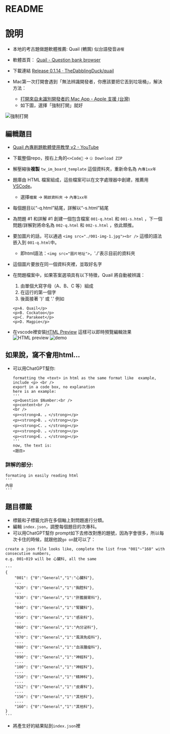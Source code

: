 # README

# 說明

- 本地的考古題做題軟體推薦: Quail (鵪鶉) 似台語發音`過喔`
- 軟體首頁： [Quail - Question bank browser](https://thedabblingduck.github.io/quail/)

- 下載連結 [Release 0.1.14 · TheDabblingDuck/quail](https://github.com/TheDabblingDuck/quail/releases/tag/v0.1.14)

- Mac第一次打開會遇到「無法辨識開發者，你應該要把它丟到垃圾桶」，解決方法：
	- [打開來自未識別開發者的 Mac App - Apple 支援 (台灣)](https://support.apple.com/zh-tw/guide/mac-help/mh40616/mac)
	- 如下圖，選擇「強制打開」就好


![強制打開](https://i.imgur.com/BnTzIKu.png)


## 編輯題目

- [Quail 內專刷題軟體使用教學 v2 - YouTube](https://www.youtube.com/watch?v=DsW5tOg3_d4&ab_channel=%E6%9E%97%E5%8D%94%E9%9C%86)
- 下載整個repo，按右上角的`<>Code🔽` -> `🤐 Download ZIP`
- 解壓縮後**複製** `tw_im_board_template` 這個資料夾，重新命名為 `內專1xx年`
- 題庫由 HTML 檔案組成，這些檔案可以在文字處理器中創建，推薦用[VSCode](https://code.visualstudio.com/download)。
	- 選擇`檔案` -> `開啟資料夾` -> `內專1xx年`
- 每個題目以“-q.html”結尾，詳解以“-s.html”結尾
- 為問題 #1 和詳解 #1 創建一個包含檔案 `001-q.html` 和 `001-s.html` ，下一個問題/詳解對將命名為 `002-q.html` 和 `002-s.html` ，依此類推。
- 要加圖片的話，可以通過 `<img src="./001-img-1.jpg"><br />` 這樣的語法嵌入到 `001-q.html`中。
	- 即html語法：`<img src="圖片地址">`，'./'表示目前的資料夾
- 這個圖片要放在同一個資料夾裡，並取好名字
- 在問題檔案中，如果答案選項具有以下特徵，Quail 將自動被辨識：
	1. 由單個大寫字母（A、B、C 等）組成
	2. 在這行的第一個字
	3. 後面接著 ')' 或 '.' 例如
	```
	<p>A. Quail</p>
	<p>B. Cockatoo</p>
	<p>C. Parakeet</p>
	<p>D. Magpie</p>
	```

- 在vscode裡安裝[HTML Preview](https://marketplace.visualstudio.com/items?itemName=george-alisson.html-preview-vscode) 這樣可以即時預覽編輯效果
![HTML preview](https://i.imgur.com/K44uGYK.png)
![demo](https://i.imgur.com/fARqflr.png)

## 如果說，窩不會用html...

- 可以用ChatGPT幫你:
	```
	formatting the <text> in html as the same format like  example, include <p> <br />
	export in a code box, no explanation
	here is an example:
	'''
	<p>Question $Number:<br />
	<p>content<br />
	<br />
	<p><strong>A. 。</strong></p>
	<p><strong>B. 。</strong></p>
	<p><strong>C. 。</strong></p>
	<p><strong>D. 。</strong></p>
	<p><strong>E. 。</strong></p>
	'''
	now, the text is:
	<題目>

	```
### 詳解的部分: 
```
formating in easily reading html 
'''
內容
'''
```

## 題目標籤

- 標籤和子標籤允許在多個軸上對問題進行分類。
- 編輯 `index.json`，調整每個題目的次專科。
- 可以用ChatGPT幫你 prompt如下去修改對應的題號，因為字會很多，所以每次卡住的時候，就跟他說`go on`就可以了：

```
create a json file looks like, complete the list from "001"~"160" with consecutive numbers, 
e.g. 001~019 will be 心臟科, all the same 

'''
{
    "001": {"0":"General","1":"心臟科"}, 
    ...
    "020": {"0":"General","1":"胸腔科"},
    ...
    "030": {"0":"General","1":"肝膽腸胃科"},
    ...
    "040": {"0":"General","1":"腎臟科"},
    ...
    "050": {"0":"General","1":"感染科"},
    ...
    "060": {"0":"General","1":"內分泌科"},
    ...
    "070": {"0":"General","1":"風濕免疫科"},
    ....
    "080": {"0":"General","1":"血液腫瘤科"},
    ....
    "090": {"0":"General","1":"神經科"},
    ....
    "100": {"0":"General","1":"神經科"}, 
    ....
    "150": {"0":"General","1":"精神科"},
    ....
    "152": {"0":"General","1":"皮膚科"},
    ....
    "156": {"0":"General","1":"其他科"},
    ....
    "160": {"0":"General","1":"其他科"},
}
'''
```

- 將產生好的結果貼到`index.json`裡


